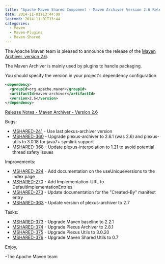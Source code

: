 ```yaml
---
title: "Apache Maven Shared Component - Maven Archiver Version 2.6 Released"
date: 2014-11-01T13:44:00
lastmod: 2014-11-01T13:44
categories:
  - Maven
  - Maven-Plugins
  - Maven-Shared
---
```

The Apache Maven team is pleased to announce the release of the 
[Maven Archiver, version 2.6](http://maven.apache.org/shared/maven-archiver/).

The Maven Archiver is mainly used by plugins to handle packaging. 

You should specify the version in your project's dependency configuration:

```xml
<dependency>
  <groupId>org.apache.maven</groupId>
  <artifactId>maven-archiver</artifactId>
  <version>2.6</version>
</dependency>
```

[Release Notes - Maven Archiver - Version 2.6](http://jira.codehaus.org/secure/ReleaseNote.jspa?projectId=11761&version=18325)

Bugs:

 * [MSHARED-241](https://issues.apache.org/jira/browse/MSHARED-241) - Use last plexus-archiver version
 * [MSHARED-360](https://issues.apache.org/jira/browse/MSHARED-360) - Upgrade plexus-archiver to 2.6.1 (was 2.6) and plexus-utils to 3.0.18 for java7+ symlink support
 * [MSHARED-368](https://issues.apache.org/jira/browse/MSHARED-368) - Update plexus-interpolation to 1.21 to avoid potential thread safety issues

Improvements:

 * [MSHARED-224](https://issues.apache.org/jira/browse/MSHARED-224) - Add documentation on the useUniqueVersions to the index page
 * [MSHARED-270](https://issues.apache.org/jira/browse/MSHARED-270) - Add Implementation-URL to DefaultImplementationEntries
 * [MSHARED-273](https://issues.apache.org/jira/browse/MSHARED-273) - Update documentation for the "Created-By" manifest entry
 * [MSHARED-363](https://issues.apache.org/jira/browse/MSHARED-363) - Update version of plexus-archiver to 2.7

Tasks:

 * [MSHARED-373](https://issues.apache.org/jira/browse/MSHARED-373) - Upgrade Maven baseline to 2.2.1
 * [MSHARED-374](https://issues.apache.org/jira/browse/MSHARED-374) - Upgrade Plexus Archiver to 2.8.1
 * [MSHARED-375](https://issues.apache.org/jira/browse/MSHARED-375) - Upgrade Plexus Utils to 3.0.20
 * [MSHARED-376](https://issues.apache.org/jira/browse/MSHARED-376) - Upgrade Maven Shared Utils to 0.7

Enjoy,

-The Apache Maven team

